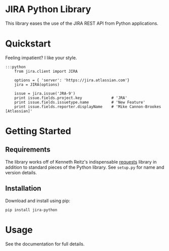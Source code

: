 # JIRA Python Library

This library eases the use of the JIRA REST API from Python applications.

# Quickstart

Feeling impatient? I like your style.

    :::python
        from jira.client import JIRA

        options = { 'server': 'https://jira.atlassian.com'}
        jira = JIRA(options)

        issue = jira.issue('JRA-9')
        print issue.fields.project.key             # 'JRA'
        print issue.fields.issuetype.name          # 'New Feature'
        print issue.fields.reporter.displayName    # 'Mike Cannon-Brookes [Atlassian]'

# Getting Started

## Requirements

The library works off of Kenneth Reitz's indispensable [requests][1] library in addition to standard
pieces of the Python library. See `setup.py` for name and version details.

## Installation

Download and install using pip:

    pip install jira-python

# Usage

See the documentation for full details.

[1]: http://docs.python-requests.org/